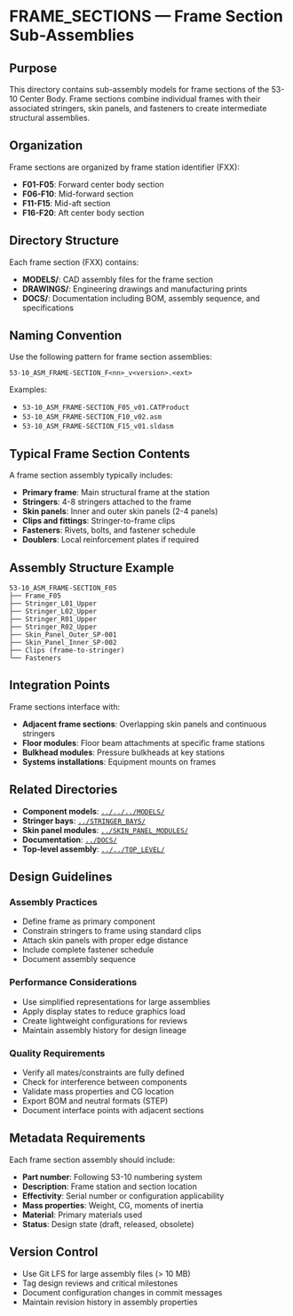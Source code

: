 # FRAME_SECTIONS — Frame Section Sub-Assemblies

## Purpose

This directory contains sub-assembly models for frame sections of the 53-10 Center Body. Frame sections combine individual frames with their associated stringers, skin panels, and fasteners to create intermediate structural assemblies.

## Organization

Frame sections are organized by frame station identifier (FXX):
- **F01-F05**: Forward center body section
- **F06-F10**: Mid-forward section
- **F11-F15**: Mid-aft section
- **F16-F20**: Aft center body section

## Directory Structure

Each frame section (FXX) contains:
- **MODELS/**: CAD assembly files for the frame section
- **DRAWINGS/**: Engineering drawings and manufacturing prints
- **DOCS/**: Documentation including BOM, assembly sequence, and specifications

## Naming Convention

Use the following pattern for frame section assemblies:
```
53-10_ASM_FRAME-SECTION_F<nn>_v<version>.<ext>
```

Examples:
- `53-10_ASM_FRAME-SECTION_F05_v01.CATProduct`
- `53-10_ASM_FRAME-SECTION_F10_v02.asm`
- `53-10_ASM_FRAME-SECTION_F15_v01.sldasm`

## Typical Frame Section Contents

A frame section assembly typically includes:
- **Primary frame**: Main structural frame at the station
- **Stringers**: 4-8 stringers attached to the frame
- **Skin panels**: Inner and outer skin panels (2-4 panels)
- **Clips and fittings**: Stringer-to-frame clips
- **Fasteners**: Rivets, bolts, and fastener schedule
- **Doublers**: Local reinforcement plates if required

## Assembly Structure Example

```
53-10_ASM_FRAME-SECTION_F05
├── Frame_F05
├── Stringer_L01_Upper
├── Stringer_L02_Upper
├── Stringer_R01_Upper
├── Stringer_R02_Upper
├── Skin_Panel_Outer_SP-001
├── Skin_Panel_Inner_SP-002
├── Clips (frame-to-stringer)
└── Fasteners
```

## Integration Points

Frame sections interface with:
- **Adjacent frame sections**: Overlapping skin panels and continuous stringers
- **Floor modules**: Floor beam attachments at specific frame stations
- **Bulkhead modules**: Pressure bulkheads at key stations
- **Systems installations**: Equipment mounts on frames

## Related Directories

- **Component models**: [`../../../MODELS/`](../../../MODELS/)
- **Stringer bays**: [`../STRINGER_BAYS/`](../STRINGER_BAYS/)
- **Skin panel modules**: [`../SKIN_PANEL_MODULES/`](../SKIN_PANEL_MODULES/)
- **Documentation**: [`../DOCS/`](../DOCS/)
- **Top-level assembly**: [`../../TOP_LEVEL/`](../../TOP_LEVEL/)

## Design Guidelines

### Assembly Practices
- Define frame as primary component
- Constrain stringers to frame using standard clips
- Attach skin panels with proper edge distance
- Include complete fastener schedule
- Document assembly sequence

### Performance Considerations
- Use simplified representations for large assemblies
- Apply display states to reduce graphics load
- Create lightweight configurations for reviews
- Maintain assembly history for design lineage

### Quality Requirements
- Verify all mates/constraints are fully defined
- Check for interference between components
- Validate mass properties and CG location
- Export BOM and neutral formats (STEP)
- Document interface points with adjacent sections

## Metadata Requirements

Each frame section assembly should include:
- **Part number**: Following 53-10 numbering system
- **Description**: Frame station and section location
- **Effectivity**: Serial number or configuration applicability
- **Mass properties**: Weight, CG, moments of inertia
- **Material**: Primary materials used
- **Status**: Design state (draft, released, obsolete)

## Version Control

- Use Git LFS for large assembly files (> 10 MB)
- Tag design reviews and critical milestones
- Document configuration changes in commit messages
- Maintain revision history in assembly properties
